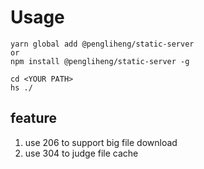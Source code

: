 # Usage

```
yarn global add @pengliheng/static-server
or
npm install @pengliheng/static-server -g
```

```
cd <YOUR PATH>
hs ./
```

## feature

1. use 206 to support big file download
2. use 304 to judge file cache
